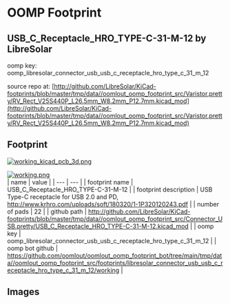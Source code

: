 # OOMP Footprint  
## USB_C_Receptacle_HRO_TYPE-C-31-M-12  by LibreSolar  
  
oomp key: oomp_libresolar_connector_usb_usb_c_receptacle_hro_type_c_31_m_12  
  
source repo at: [http://github.com/LibreSolar/KiCad-footprints/blob/master/tmp/data//oomlout_oomp_footprint_src/Varistor.pretty/RV_Rect_V25S440P_L26.5mm_W8.2mm_P12.7mm.kicad_mod](http://github.com/LibreSolar/KiCad-footprints/blob/master/tmp/data//oomlout_oomp_footprint_src/Varistor.pretty/RV_Rect_V25S440P_L26.5mm_W8.2mm_P12.7mm.kicad_mod)  
## Footprint  
  
[![working_kicad_pcb_3d.png](working_kicad_pcb_3d_600.png)](working_kicad_pcb_3d.png)  
  
[![working.png](working_600.png)](working.png)  
| name | value | 
| --- | --- | 
| footprint name | USB_C_Receptacle_HRO_TYPE-C-31-M-12 | 
| footprint description | USB Type-C receptacle for USB 2.0 and PD, http://www.krhro.com/uploads/soft/180320/1-1P320120243.pdf | 
| number of pads | 22 | 
| github path | http://github.com/LibreSolar/KiCad-footprints/blob/master/tmp/data//oomlout_oomp_footprint_src/Connector_USB.pretty/USB_C_Receptacle_HRO_TYPE-C-31-M-12.kicad_mod | 
| oomp key | oomp_libresolar_connector_usb_usb_c_receptacle_hro_type_c_31_m_12 | 
| oomp bot github | https://github.com/oomlout/oomlout_oomp_footprint_bot/tree/main/tmp/data//oomlout_oomp_footprint_src/footprints/libresolar_connector_usb_usb_c_receptacle_hro_type_c_31_m_12/working | 
## Images  
